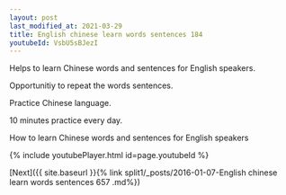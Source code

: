 ```yaml
---
layout: post
last_modified_at: 2021-03-29
title: English chinese learn words sentences 184 
youtubeId: VsbU5sBJezI
---
```

 
 
Helps to learn Chinese words and sentences for English speakers.

Opportunitiy to repeat the words sentences. 

Practice Chinese language. 
 
10 minutes practice every day. 
 
How to learn Chinese words and sentences for English speakers 
 
{% include youtubePlayer.html id=page.youtubeId %}
 
 
[Next]({{ site.baseurl }}{% link  split1/_posts/2016-01-07-English chinese learn words sentences 657 .md%})
 
